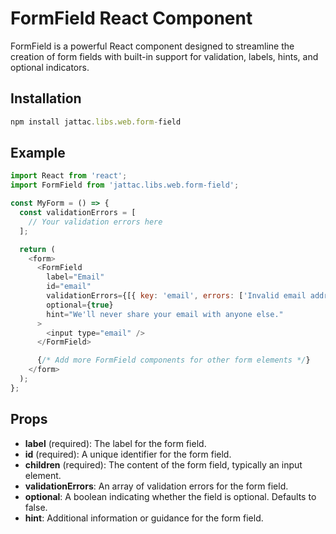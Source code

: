# FormField React Component

FormField is a powerful React component designed to streamline the creation of form fields with built-in support for validation, labels, hints, and optional indicators.

## Installation

```js
npm install jattac.libs.web.form-field
```

## Example

```js
import React from 'react';
import FormField from 'jattac.libs.web.form-field';

const MyForm = () => {
  const validationErrors = [
    // Your validation errors here
  ];

  return (
    <form>
      <FormField
        label="Email"
        id="email"
        validationErrors={[{ key: 'email', errors: ['Invalid email address'] }]}
        optional={true}
        hint="We'll never share your email with anyone else."
      >
        <input type="email" />
      </FormField>

      {/* Add more FormField components for other form elements */}
    </form>
  );
};
```

## Props

- **label** (required): The label for the form field.
- **id** (required): A unique identifier for the form field.
- **children** (required): The content of the form field, typically an input element.
- **validationErrors**: An array of validation errors for the form field.
- **optional**: A boolean indicating whether the field is optional. Defaults to false.
- **hint**: Additional information or guidance for the form field.
